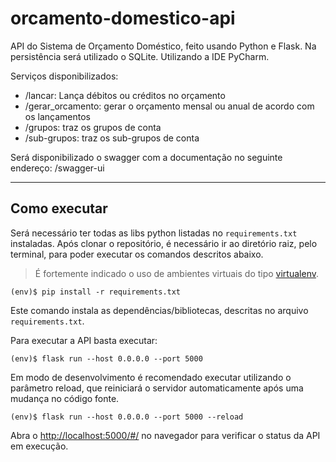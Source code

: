 # orcamento-domestico-api

API do Sistema de Orçamento Doméstico, feito usando Python e Flask. Na persistência será utilizado o SQLite. Utilizando a IDE PyCharm.

Serviços disponibilizados:

- /lancar: Lança débitos ou créditos no orçamento
- /gerar_orcamento: gerar o orçamento mensal ou anual de acordo com os lançamentos
- /grupos: traz os grupos de conta
- /sub-grupos: traz os sub-grupos de conta

Será disponibilizado o swagger com a documentação no seguinte endereço: /swagger-ui

---

## Como executar

Será necessário ter todas as libs python listadas no `requirements.txt` instaladas.
Após clonar o repositório, é necessário ir ao diretório raiz, pelo terminal, para poder executar os comandos descritos abaixo.

> É fortemente indicado o uso de ambientes virtuais do tipo [virtualenv](https://virtualenv.pypa.io/en/latest/installation.html).

```shell
(env)$ pip install -r requirements.txt
```

Este comando instala as dependências/bibliotecas, descritas no arquivo `requirements.txt`.

Para executar a API  basta executar:

```shell
(env)$ flask run --host 0.0.0.0 --port 5000
```

Em modo de desenvolvimento é recomendado executar utilizando o parâmetro reload, que reiniciará o servidor
automaticamente após uma mudança no código fonte.

```shell
(env)$ flask run --host 0.0.0.0 --port 5000 --reload
```

Abra o [http://localhost:5000/#/](http://localhost:5000/#/) no navegador para verificar o status da API em execução.
